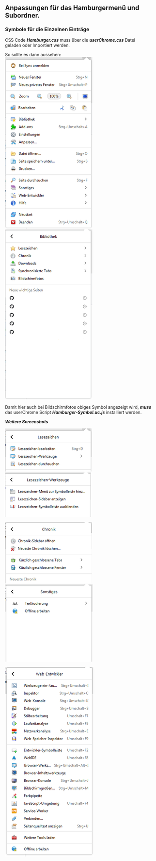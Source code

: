 ## Anpassungen für das Hamburgermenü und Subordner. ##   

### Symbole für die Einzelnen Einträge ###

CSS Code ***Hamburger.css*** muss über die ***userChrome.css*** Datei   
geladen oder Importiert werden.    

So sollte es dann aussehen:    
![Screenshot](Screeen-001.png)       ![Screenshot](Screeen-002.png)    

Damit hier auch bei Bildschirmfotos obiges Symbol angezeigt wird, ***muss***    
das userChrome Script ***Hamburger-Symbol.uc.js*** installiert werden.

***Weitere Screenshots***

![Screenshot](Screeen-003.png)       ![Screenshot](Screeen-004.png)    

![Screenshot](Screeen-005.png)       ![Screenshot](Screeen-007.png)  

![Screenshot](Screeen-006.png)  
